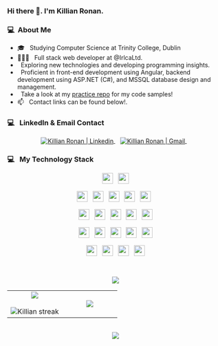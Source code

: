 <!--
**killianronan/killianronan** is a ✨ _special_ ✨ repository because its `README.md` (this file) appears on your GitHub profile.

Here are some ideas to get you started:

- 🔭 I’m currently working on ...
- 🌱 I’m currently learning ...
- 👯 I’m looking to collaborate on ...
- 🤔 I’m looking for help with ...
- 💬 Ask me about ...
- 📫 How to reach me: ...
- 😄 Pronouns: ...
- ⚡ Fun fact: ...
-->

### Hi there 👋. I'm Killian Ronan.

### 💻 &nbsp;About Me 
- 🎓 &nbsp; Studying Computer Science at Trinity College, Dublin
- 👨🏽‍💻 &nbsp; Full stack web developer at @IrlcaLtd.
- &nbsp; Exploring new technologies and developing programming insights.
- &nbsp; Proficient in front-end development using Angular, backend 
development using ASP.NET (C#), and MSSQL database design and 
management.
- &nbsp; Take a look at my <a href="https://github.com/killianronan/practice-makes-perfect">practice repo</a> for my code samples!
- 📫 &nbsp; Contact links can be found below!.

### 💻 &nbsp; LinkedIn & Email Contact
<p align="center">
  <a href="https://www.linkedin.com/in/killian-ronan-9b5150194/" target="_blank">
    <img align="center" alt="Killian Ronan | Linkedin" src="https://img.shields.io/badge/LinkedIn-0077B5?style=for-the-badge&logo=linkedin&logoColor=white" />
  </a> &nbsp;&nbsp;
  <a href="mailto:kronan@tcd.ie" >
    <img align="center" alt="Killian Ronan | Gmail" src="https://img.shields.io/badge/Gmail-D14836?style=for-the-badge&logo=gmail&logoColor=white" />
  </a> &nbsp;&nbsp;
</p>

### 💻 &nbsp; My Technology Stack
<p align="center">
  <img src="https://camo.githubusercontent.com/202a58d250ff1d21ee70433e0070b55f8fed747f8883c1750742aa791b1ad871/68747470733a2f2f696d672e736869656c64732e696f2f62616467652f2d4769744875622d3035313232413f7374796c653d666c6174266c6f676f3d676974687562" height="25"/>  
    &nbsp;
  <img src="https://camo.githubusercontent.com/ec263c8eb4b0c40ad76855b9bc9d1168a715a30d72bb3e4634650c12e2688989/68747470733a2f2f696d672e736869656c64732e696f2f62616467652f2d45636c697073652d3035313232413f7374796c653d666c6174266c6f676f3d65636c697073652d696465266c6f676f436f6c6f723d324332323535" height="25"/>
</p>
  
<p  align="center">
  <img src="https://camo.githubusercontent.com/c8d13e1c596a6726b1da8475a9299fac133f95ef009083b48be01f975a44987e/68747470733a2f2f696d672e736869656c64732e696f2f62616467652f2d48544d4c2d3035313232413f7374796c653d666c6174266c6f676f3d48544d4c35" height="25"/>
    &nbsp;
    <img src="https://img.shields.io/badge/CSS-239120?&style=for-the-badge&logo=css3&logoColor=white" height="25"/>
    &nbsp;
    <img src="https://img.shields.io/badge/Sass-CC6699?style=for-the-badge&logo=sass&logoColor=white" height="25"/>
    &nbsp;
    <img src="https://img.shields.io/badge/JavaScript-323330?style=for-the-badge&logo=javascript&logoColor=F7DF1E" height="25"/>
    &nbsp;
    <img src="https://img.shields.io/badge/TypeScript-007ACC?style=for-the-badge&logo=typescript&logoColor=white" height="25"/>
    &nbsp;
</p>
 
<p  align="center">
  <img src="https://img.shields.io/badge/Python-3776AB?style=for-the-badge&logo=python&logoColor=white" height="25">
    &nbsp;
  <img src="https://img.shields.io/badge/C-00599C?style=for-the-badge&logo=c&logoColor=white" height="25">
  &nbsp;
  <img src="https://img.shields.io/badge/C%2B%2B-00599C?style=for-the-badge&logo=c%2B%2B&logoColor=white" height="25">
  &nbsp;
  <img src="https://img.shields.io/badge/C%23-239120?style=for-the-badge&logo=c-sharp&logoColor=white" height="25">
  &nbsp;
  <img src="https://img.shields.io/badge/.NET-5C2D91?style=for-the-badge&logo=.net&logoColor=white" height="25">
</p>

<p  align="center">
  <img src="https://img.shields.io/badge/Express.js-404D59?style=for-the-badge" height="25">
    &nbsp;
  <img src="https://img.shields.io/badge/Node.js-43853D?style=for-the-badge&logo=node.js&logoColor=white" height="25">
  &nbsp;
  <img src="https://img.shields.io/badge/React-20232A?style=for-the-badge&logo=react&logoColor=61DAFB" height="25">
  &nbsp;
  <img src="https://img.shields.io/badge/Vue.js-35495E?style=for-the-badge&logo=vue.js&logoColor=4FC08D" height="25">
  &nbsp;
  <img src="https://img.shields.io/badge/Angular-DD0031?style=for-the-badge&logo=angular&logoColor=white" height="25">
</p>

<p align="center">
  <img src="https://img.shields.io/badge/Java-ED8B00?style=for-the-badge&logo=java&logoColor=white" height="25">
  &nbsp;
  <img src="https://img.shields.io/badge/MySQL-00000F?style=for-the-badge&logo=mysql&logoColor=white" height="25">
  &nbsp;
  <img src="https://img.shields.io/badge/Microsoft_SQL_Server-CC2927?style=for-the-badge&logo=microsoft-sql-server&logoColor=white" height="25">
  &nbsp;
  <img src="https://img.shields.io/badge/Visual_Studio_Code-0078D4?style=for-the-badge&logo=visual%20studio%20code&logoColor=white" height="25">
</p>

<br>

<p  align="center">
  <img src="https://user-images.githubusercontent.com/73097560/115834477-dbab4500-a447-11eb-908a-139a6edaec5c.gif">         
  <br>
  <table border="0" align="center">
    <tr border="0">
    <td width="50%" align="center">
      <img  align="center"  src="https://github-readme-stats.vercel.app/api?username=killianronan&theme=cobalt&show_icons=true&count_private=true" />
      <br></br>
      <img  title="🔥 Get streak stats for your profile at git.io/streak-stats" alt="Killian streak" src="https://github-readme-streak-stats.herokuapp.com/?user=killianronan&theme=dark&hide_border=true" />
    </td>
    <td width="50%" align="center">
      <img  align="center"  src="https://github-readme-stats.anuraghazra1.vercel.app/api/top-langs/?username=killianronan&theme=dark&hide_border=true&no-bg=true&no-frame=true&langs_count=10"/
    </td>
    </tr>
  </table>
<br>
<img src="https://user-images.githubusercontent.com/73097560/115834477-dbab4500-a447-11eb-908a-139a6edaec5c.gif">
</p>  
